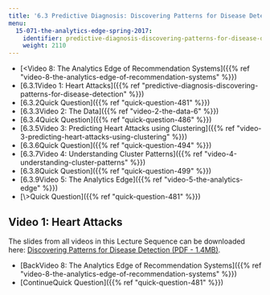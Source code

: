 ```yaml
---
title: '6.3 Predictive Diagnosis: Discovering Patterns for Disease Detection '
menu:
  15-071-the-analytics-edge-spring-2017:
    identifier: predictive-diagnosis-discovering-patterns-for-disease-detection
    weight: 2110
---
```

*   [<Video 8: The Analytics Edge of Recommendation Systems]({{% ref "video-8-the-analytics-edge-of-recommendation-systems" %}})
*   [6.3.1Video 1: Heart Attacks]({{% ref "predictive-diagnosis-discovering-patterns-for-disease-detection" %}})
*   [6.3.2Quick Question]({{% ref "quick-question-481" %}})
*   [6.3.3Video 2: The Data]({{% ref "video-2-the-data-6" %}})
*   [6.3.4Quick Question]({{% ref "quick-question-486" %}})
*   [6.3.5Video 3: Predicting Heart Attacks using Clustering]({{% ref "video-3-predicting-heart-attacks-using-clustering" %}})
*   [6.3.6Quick Question]({{% ref "quick-question-494" %}})
*   [6.3.7Video 4: Understanding Cluster Patterns]({{% ref "video-4-understanding-cluster-patterns" %}})
*   [6.3.8Quick Question]({{% ref "quick-question-499" %}})
*   [6.3.9Video 5: The Analytics Edge]({{% ref "video-5-the-analytics-edge" %}})
*   [\\>Quick Question]({{% ref "quick-question-481" %}})

Video 1: Heart Attacks
----------------------

The slides from all videos in this Lecture Sequence can be downloaded here: [Discovering Patterns for Disease Detection (PDF - 1.4MB)](https://open-learning-course-data.s3.amazonaws.com/15-071-the-analytics-edge-spring-2017/3d75c67e442e35d4194a59943ba87f14_MIT15_071S17_Unit6_HeartAttacks.pdf).

*   [BackVideo 8: The Analytics Edge of Recommendation Systems]({{% ref "video-8-the-analytics-edge-of-recommendation-systems" %}})
*   [ContinueQuick Question]({{% ref "quick-question-481" %}})